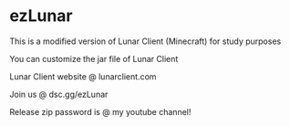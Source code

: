 # ezLunar
This is a modified version of Lunar Client (Minecraft) for study purposes

You can customize the jar file of Lunar Client

Lunar Client website @ lunarclient.com

Join us @ dsc.gg/ezLunar

Release zip password is @ my youtube channel!
